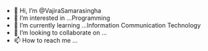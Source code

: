- 👋 Hi, I’m @VajiraSamarasingha
- 👀 I’m interested in ...Programming
- 🌱 I’m currently learning ...Information Communication Technology
- 💞️ I’m looking to collaborate on ...
- 📫 How to reach me ...

<!---
VajiraSamarasingha/VajiraSamarasingha is a ✨ special ✨ repository because its `README.md` (this file) appears on your GitHub profile.
You can click the Preview link to take a look at your changes.
--->
